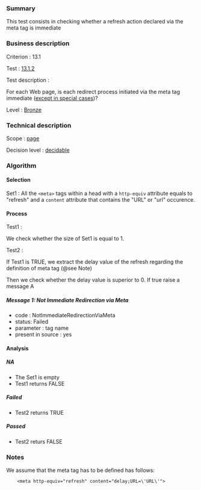 ### Summary

This test consists in checking whether a refresh action declared via the meta tag is immediate

### Business description

Criterion : 13.1

Test : [13.1.2](http://www.accessiweb.org/index.php/accessiweb-22-english-version.html#test-13-1-2)

Test description :

For each Web page, is each redirect process initiated via the meta tag immediate ([except in special cases](http://www.braillenet.org/accessibilite/referentiel-aw21-en/glossaire.php#cpCrit13-1 "Special cases for criterion 13.1"))?

Level : [Bronze](/en/category/rules-design/accessiweb-11/level/bronze)

### Technical description

Scope : [page](/en/category/rules-design/accessiweb-11/scope/page)

Decision level :
[decidable](/en/category/rules-design/accessiweb-11/decision-level/decidable)

### Algorithm

#### Selection

Set1 : All the `<meta>` tags within a head with a `http-equiv` attribute equals to "refresh" and a `content` attribute that contains the "URL" or "url" occurence.

#### Process

Test1 :

We check whether the size of Set1 is equal to 1.

Test2 :

If Test1 is TRUE, we extract the delay value of the refresh regarding the definition of meta tag (@see Note)

Then we check whether the delay value is superior to 0. If true raise a message A

##### Message 1: Not Immediate Redirection via Meta

-   code : NotImmediateRedirectionViaMeta
-   status: Failed
-   parameter : tag name
-   present in source : yes

#### Analysis

##### NA

-   The Set1 is empty
-   Test1 returns FALSE

##### Failed

-   Test2 returns TRUE

##### Passed

-   Test2 returs FALSE

### Notes

We assume that the meta tag has to be defined has follows:

`    <meta http-equiv="refresh" content="delay;URL=\'URL\'">`
